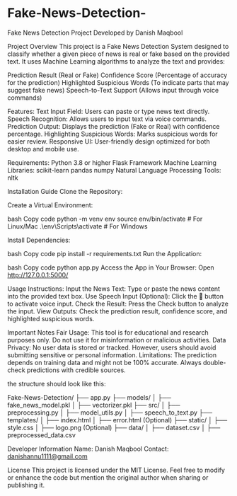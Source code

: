 # Fake-News-Detection-


Fake News Detection Project
Developed by Danish Maqbool

Project Overview
This project is a Fake News Detection System designed to classify whether a given piece of news is real or fake based on the provided text. It uses Machine Learning algorithms to analyze the text and provides:

Prediction Result (Real or Fake)
Confidence Score (Percentage of accuracy for the prediction)
Highlighted Suspicious Words (To indicate parts that may suggest fake news)
Speech-to-Text Support (Allows input through voice commands)

Features:
Text Input Field: Users can paste or type news text directly.
Speech Recognition: Allows users to input text via voice commands.
Prediction Output: Displays the prediction (Fake or Real) with confidence percentage.
Highlighting Suspicious Words: Marks suspicious words for easier review.
Responsive UI: User-friendly design optimized for both desktop and mobile use.

Requirements:
Python 3.8 or higher
Flask Framework
Machine Learning Libraries:
scikit-learn
pandas
numpy
Natural Language Processing Tools:
nltk


Installation Guide
Clone the Repository:




Create a Virtual Environment:

bash
Copy code
python -m venv env
source env/bin/activate  # For Linux/Mac
.\env\Scripts\activate   # For Windows

Install Dependencies:

bash
Copy code
pip install -r requirements.txt
Run the Application:

bash
Copy code
python app.py
Access the App in Your Browser:
Open http://127.0.0.1:5000/

Usage Instructions:
Input the News Text: Type or paste the news content into the provided text box.
Use Speech Input (Optional): Click the 🎤 button to activate voice input.
Check the Result: Press the Check button to analyze the input.
View Outputs: Check the prediction result, confidence score, and highlighted suspicious words.

Important Notes
Fair Usage: This tool is for educational and research purposes only. Do not use it for misinformation or malicious activities.
Data Privacy: No user data is stored or tracked. However, users should avoid submitting sensitive or personal information.
Limitations:
The prediction depends on training data and might not be 100% accurate.
Always double-check predictions with credible sources.

the structure should look like this:

Fake-News-Detection/
├── app.py
├── models/
│   ├── fake_news_model.pkl
│   ├── vectorizer.pkl
├── src/
│   ├── preprocessing.py
│   ├── model_utils.py
│   ├── speech_to_text.py
├── templates/
│   ├── index.html
│   ├── error.html (Optional)
├── static/
│   ├── style.css
│   ├── logo.png (Optional)
├── data/
│   ├── dataset.csv
│   ├── preprocessed_data.csv


Developer Information
Name: Danish Maqbool
Contact: danishannu1111@gmail.com

License
This project is licensed under the MIT License. Feel free to modify or enhance the code but mention the original author when sharing or publishing it.

